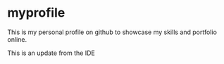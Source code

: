 # myprofile
This is my personal profile on github to showcase my skills and portfolio online.

This is an update from the IDE